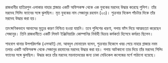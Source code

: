 রাজধানীর হাতিরপুল এলাকার নাহার প্লাজার একটি অফিসকক্ষ থেকে এক যুবকের মরদেহ উদ্ধার করেছে পুলিশ। তাঁর মরদেহ সিলিং ফ্যানের সঙ্গে ঝুলছিল। মৃত যুবকের নাম সেজানুর রহমান (২৩)। শুক্রবার বিকেল পাঁচটার দিকে তাঁর মরদেহ উদ্ধার করা হয়।

তাৎক্ষণিকভাবে আনাসের মৃত্যুর কারণ নিশ্চিত হওয়া যায়নি। তবে পুলিশের ধারণা, গলায় ফাঁস দিয়ে আত্মহত্যা করেছেন সেজানুর। তিনি রাজধানীতে একটি লিফট ইঞ্জিনিয়ারিং কোম্পানির নির্বাহী বিক্রয় কর্মকর্তা হিসেবে কর্মরত ছিলেন।

শাহবাগ থানার উপপরিদর্শক (এসআই) মো. আবদুল মোনায়েম বলেন, শুক্রবার বিকেলে খবর পেয়ে নাহার প্লাজার নবম তলার একটি অফিসকক্ষ থেকে সেজানুর রহমানের মরদেহ উদ্ধার করা হয়। গলায় আটকানো তার দিয়ে তাঁর মরদেহ সিলিং ফ্যানের সঙ্গে ঝুলছিল। উদ্ধার করে তাঁর মরদেহ ময়নাতদন্তের জন্য ঢাকা মেডিকেল কলেজের মর্গে পাঠানো হয়েছে।
